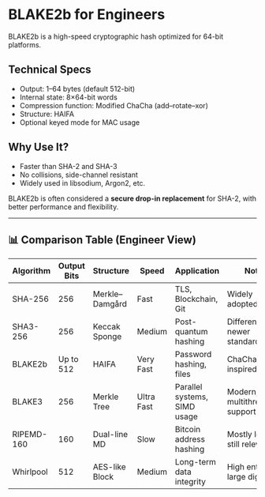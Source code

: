 # BLAKE2b for Engineers

BLAKE2b is a high-speed cryptographic hash optimized for 64-bit platforms.

## Technical Specs

- Output: 1–64 bytes (default 512-bit)
- Internal state: 8×64-bit words
- Compression function: Modified ChaCha (add–rotate–xor)
- Structure: HAIFA
- Optional keyed mode for MAC usage

## Why Use It?

- Faster than SHA-2 and SHA-3
- No collisions, side-channel resistant
- Widely used in libsodium, Argon2, etc.

BLAKE2b is often considered a **secure drop-in replacement** for SHA-2, with better performance and flexibility.

---

## 📊 Comparison Table (Engineer View)

| Algorithm   | Output Bits | Structure        | Speed     | Application                     | Notes                          |
|-------------|-------------|------------------|-----------|----------------------------------|--------------------------------|
| SHA-256     | 256         | Merkle–Damgård   | Fast      | TLS, Blockchain, Git             | Widely adopted, solid          |
| SHA3-256    | 256         | Keccak Sponge    | Medium    | Post-quantum hashing             | Different math, newer standard |
| BLAKE2b     | Up to 512   | HAIFA            | Very Fast | Password hashing, files          | ChaCha/Salsa-inspired          |
| BLAKE3      | 256         | Merkle Tree      | Ultra Fast| Parallel systems, SIMD usage     | Modern, multithreaded support  |
| RIPEMD-160  | 160         | Dual-line MD     | Slow      | Bitcoin address hashing          | Mostly legacy, still relevant  |
| Whirlpool   | 512         | AES-like Block   | Medium    | Long-term data integrity         | High entropy, large digest     |
